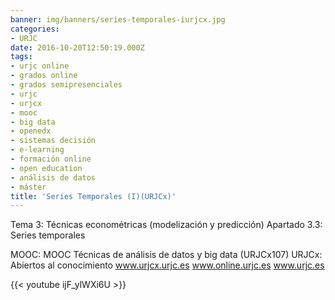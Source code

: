 ```yaml
---
banner: img/banners/series-temporales-iurjcx.jpg
categories:
- URJC
date: 2016-10-20T12:50:19.000Z
tags:
- urjc online
- grados online
- grados semipresenciales
- urjc
- urjcx
- mooc
- big data
- openedx
- sistemas decisión
- e-learning
- formación online
- open education
- análisis de datos
- máster
title: 'Series Temporales (I)(URJCx)'
---
```


Tema 3: Técnicas econométricas (modelización y predicción)
Apartado 3.3: Series temporales

MOOC: MOOC Técnicas de análisis de datos y big data (URJCx107)
URJCx: Abiertos al conocimiento
www.urjcx.urjc.es
www.online.urjc.es
www.urjc.es

{{< youtube ijF_ylWXi6U >}}
